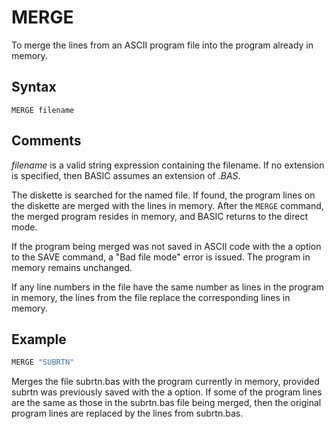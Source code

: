 # MERGE

To merge the lines from an ASCII program file into the program already in memory.

## Syntax

`MERGE filename`

## Comments

*filename* is a valid string expression containing the filename. If no extension is specified, then BASIC assumes an extension of *.BAS*.

The diskette is searched for the named file. If found, the program lines on the diskette are merged with the lines in memory. After the `MERGE` command, the merged program resides in memory, and BASIC returns to the direct mode.

If the program being merged was not saved in ASCII code with the a option to the SAVE command, a "Bad file mode" error is issued. The program in memory remains unchanged.

If any line numbers in the file have the same number as lines in the program in memory, the lines from the file replace the corresponding lines in memory.

## Example

```vb
MERGE "SUBRTN"
```

Merges the file subrtn.bas with the program currently in memory, provided subrtn was previously saved with the a option. If some of the program lines are the same as those in the subrtn.bas file being merged, then the original program lines are replaced by the lines from subrtn.bas.
